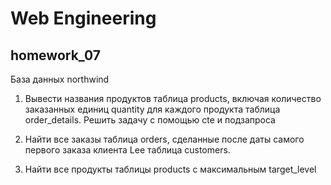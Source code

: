 # Web Engineering

## homework_07

База данных northwind

1. Вывести названия продуктов таблица products, включая количество заказанных единиц quantity для каждого продукта таблица order_details.
Решить задачу с помощью cte и подзапроса

2. Найти все заказы таблица orders, сделанные после даты самого первого заказа клиента Lee таблица customers.

3. Найти все продукты таблицы  products c максимальным target_level


